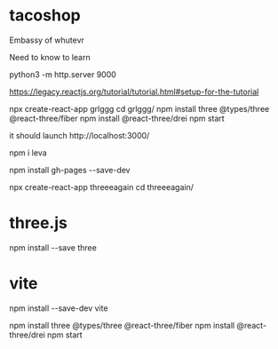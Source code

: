 # tacoshop
Embassy of whutevr


Need to know to learn

python3 -m http.server 9000


https://legacy.reactjs.org/tutorial/tutorial.html#setup-for-the-tutorial

npx create-react-app grlggg
cd grlggg/
npm install three @types/three @react-three/fiber
npm install @react-three/drei
npm start

it should launch http://localhost:3000/


npm i leva

npm install gh-pages --save-dev



npx create-react-app threeeagain
cd threeeagain/

# three.js
npm install --save three

# vite
npm install --save-dev vite

npm install three @types/three @react-three/fiber
npm install @react-three/drei
npm start
